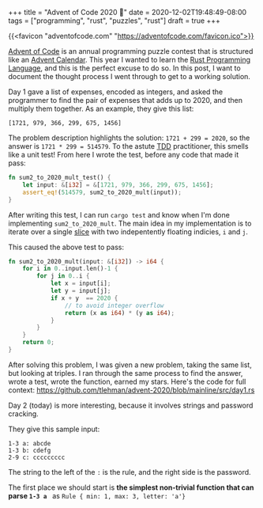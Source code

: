 +++
title = "Advent of Code 2020 🎄"
date = 2020-12-02T19:48:49-08:00
tags = ["programming", "rust", "puzzles", "rust"]
draft = true
+++

{{<favicon "adventofcode.com" "https://adventofcode.com/favicon.ico">}}

[Advent of Code](https://adventofcode.com/) is an annual programming puzzle contest that is structured like an [Advent Calendar](https://en.wikipedia.org/wiki/Advent_calendar). This year I wanted to learn the [Rust Programming Language](https://rust-lang.org), and this is the perfect excuse to do so. In this post, I want to document the thought process I went through to get to a working solution.

Day 1 gave a list of expenses, encoded as integers, and asked the programmer to find the pair of expenses that adds up to 2020, and then multiply them together. As an example, they give this list:


```
[1721, 979, 366, 299, 675, 1456]
```

The problem description highlights the solution: `1721 + 299 = 2020`, so the answer is `1721 * 299 = 514579`. To the astute [TDD](https://en.wikipedia.org/wiki/Test-driven_development) practitioner, this smells like a unit test! From here I wrote the test, before any code that made it pass:

```rust
fn sum2_to_2020_mult_test() {
    let input: &[i32] = &[1721, 979, 366, 299, 675, 1456];
    assert_eq!(514579, sum2_to_2020_mult(input));
}
```

After writing this test, I can run `cargo test` and know when I'm done implementing `sum2_to_2020_mult`. The main idea in my implementation is to iterate over a single [slice](https://doc.rust-lang.org/std/slice/index.html) with two indepentently floating indicies, `i` and `j`.

This caused the above test to pass:

```rust
fn sum2_to_2020_mult(input: &[i32]) -> i64 {
    for i in 0..input.len()-1 {
        for j in 0..i {
            let x = input[i];
            let y = input[j];
            if x + y  == 2020 {
                // to avoid integer overflow
                return (x as i64) * (y as i64);
            }
        }
    }
    return 0;
}
```

After solving this problem, I was given a new problem, taking the same list, but looking at triples. I ran through the same process to find the answer, wrote a test, wrote the function, earned my stars. Here's the code for full context: https://github.com/tlehman/advent-2020/blob/mainline/src/day1.rs

Day 2 (today) is more interesting, because it involves strings and password cracking.

They give this sample input:

```
1-3 a: abcde
1-3 b: cdefg
2-9 c: ccccccccc
```

The string to the left of the `:` is the rule, and the right side is the password.

The first place we should start is **the simplest non-trivial function that can parse `1-3 a `** as `Rule { min: 1, max: 3, letter: 'a'}`